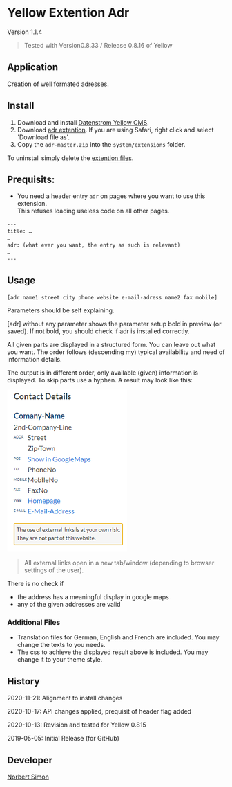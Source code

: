 # Yellow Extention Adr

Version 1.1.4

> Tested with Version0.8.33 / Release 0.8.16 of Yellow

## Application

Creation of well formated adresses.


## Install

1. Download and install [Datenstrom Yellow CMS](https://github.com/datenstrom/yellow/).
2. Download [adr extention](https://github.com/BsNoSi/yellow-extension-adr/archive/master.zip). If you are using Safari, right click and select 'Download file as'.
3. Copy the `adr-master.zip` into the `system/extensions` folder.

To uninstall simply delete the [extention files](https://github.com/BsNoSi/yellow-extension-adr/blob/master/extension.ini).

## Prequisits:

- You need a header entry `adr` on pages where you want to use this extension.<br/>This refuses loading useless code on all other pages.

```
---
title: …
…
adr: (what ever you want, the entry as such is relevant)
…
---
```

## Usage

`[adr name1 street city phone website e-mail-adress name2 fax mobile]`

Parameters should be self explaining.

[adr] without any parameter shows the parameter setup bold in preview (or saved). If not bold, you should check if adr is installed correctly.

All given parts are displayed in a structured form. You can leave out what you want. The order follows (descending my) typical availability and need of information details.

The output is in different order, only available (given) information is displayed. To skip parts use a hyphen. A result may look like this:

![sample-display](sample-display.png)

> All external links open in a new tab/window (depending to browser settings of the user).

There is no check if

- the address has a meaningful display in google maps
- any of the given addresses are valid

### Additional Files

- Translation files for German, English and French are included. You may change the texts to you needs.
- The css to achieve the displayed result above is included. You may change it to your theme style.


## History

2020-11-21: Alignment to install changes

2020-10-17: API changes applied, prequisit of header flag added

2020-10-13: Revision and tested for Yellow 0.815

2019-05-05: Initial Release (for GitHub)


## Developer

[Norbert Simon](https://nosi.de/)


